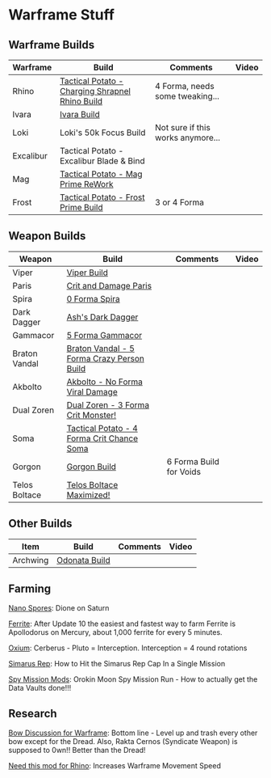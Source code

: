 # Warframe Stuff

## Warframe Builds

| Warframe | Build | Comments | Video |
|---|---|---|---|
| Rhino | [Tactical Potato - Charging Shrapnel Rhino Build](http://warframe-builder.com/Warframes/Builder/Rhino/t_30_4200433030_2-4-10-5-6-5-6-2-5-8-8-5-12-1-10-19-0-10-384-3-3-472-7-3-481-5-10-615-9-5_19-7-12-8-6-11-384-9-2-6-481-7-5-5-472-9-8-14-615-9_0/en/1-0-16/147761/0) | 4 Forma, needs some tweaking... | [](https://www.youtube.com/watch?v=chwUisO9L-4) |
| Ivara | [Ivara Build](http://warframe-builder.com/Warframes/Builder/Ivara/t_30_4332000330_5-7-5-6-5-5-8-8-5-49-0-10-55-1-5-58-6-5-411-3-10-481-2-10-612-9-5-745-4-3_49-8-55-6-481-7-411-8-745-9-6-11-58-9-5-5-8-14-612-9_0/en/1-0-42/144262/0) | | |
| Loki | Loki's 50k Focus Build | Not sure if this works anymore... | [](https://www.youtube.com/watch?v=RkXsGY81XGk) |
| Excalibur | Tactical Potato - Excalibur Blade & Bind | | [](https://www.youtube.com/watch?v=6BE94qJJT1U) |
| Mag | [Tactical Potato - Mag Prime ReWork](http://warframe-builder.com/Warframes/Builder/Mag_prime/t_30_2300324430_2-7-10-5-3-5-6-2-5-34-8-5-46-6-5-55-1-4-411-0-10-479-5-10-481-4-10-615-9-5_411-8-55-5-6-11-5-9-481-7-479-7-46-6-2-6-34-14-615-9_0/en/1-0-11/107350/0) | | |
| Frost | [Tactical Potato - Frost Prime Build](http://warframe-builder.com/Warframes/Builder/Frost_prime/t_30_3000444230_2-5-10-6-2-5-19-6-10-27-9-3-34-8-5-46-1-5-411-7-10-481-0-10-496-3-3-544-4-5_481-7-46-11-6-11-496-9-544-6-2-6-19-7-411-8-34-14-27-9_0/en/1-0-8/0) | 3 or 4 Forma | |

## Weapon Builds

| Weapon | Build | Comments | Video |
|---|---|---|---|
| Viper | [Viper Build](http://warframe-builder.com/Secondary_Weapons/Builder/Viper/t_30_22203030_193-1-5-195-4-5-204-0-10-205-7-3-206-2-5-209-5-5-381-3-3-487-6-10_204-7-193-6-206-6-381-7-195-6-209-11-487-8-205-9/en/3-0-24/92640/0) | | |
| Paris | [Crit and Damage Paris](http://warframe-builder.com/Primary_Weapons/Builder/Paris/t_30_30000000_133-5-5-137-3-10-140-1-5-141-0-5-149-4-5-159-2-5_141-6-140-9-159-9-137-14-149-9-133-11-f-f-f-f/en/2-0-27/94148/0) | | |
| Spira | [0 Forma Spira](http://warframe-builder.com/Secondary_Weapons/Builder/Spira/t_30_22000000_193-1-5-195-4-5-204-0-10-206-2-5-211-6-5-212-5-3-222-7-5_204-7-193-6-206-11-f-f-195-11-212-7-211-9-222-9/en/3-0-72/73485/0) | | |
| Dark Dagger | [Ash's Dark Dagger](http://warframe-builder.com/Melee_Weapons/Builder/Dark_dagger/t_30_000000002_227-3-5-234-2-3-236-1-5-240-5-3-247-6-5-298-8-3-321-4-0-372-7-3-557-0-3_557-13-236-11-234-9-227-7-321-4-240-7-247-9-372-7-298-10/en/4-0-3/109371/0) | | |
| Gammacor | [5 Forma Gammacor](http://warframe-builder.com/Secondary_Weapons/Builder/Gammacor/t_30_40032222_193-5-5-195-3-5-196-0-5-200-7-5-202-1-5-204-4-10-206-6-5-209-2-5_196-6-202-11-209-11-195-6-204-7-193-6-206-6-200-5/en/3-0-52/99282/0) | | |
| Braton Vandal | [Braton Vandal - 5 Forma Crazy Person Build](http://warframe-builder.com/Primary_Weapons/Builder/Braton_vandal/t_30_22332200_131-6-5-132-0-5-133-2-5-134-1-5-137-4-8-141-3-5-149-7-5-163-5-3_132-8-134-6-133-6-141-6-137-6-163-5-131-11-149-9/en/2-0-4/106561/0) | | [](https://www.youtube.com/watch?v=0f7_n4mm0p4) |
| Akbolto | [Akbolto - No Forma Viral Damage](http://warframe-builder.com/Secondary_Weapons/Builder/Akbolto/t_30_40000000_193-2-5-196-0-5-204-1-10-206-3-5-209-5-5-213-6-5_196-5-204-14-193-11-206-11-f-f-209-11-213-7-f-f/en/3-0-26/47515/0) | | |
| Dual Zoren | [Dual Zoren - 3 Forma Crit Monster!](http://warframe-builder.com/Melee_Weapons/Builder/Dual_zoren/t_30_200000331_224-5-5-239-3-5-240-1-3-241-6-5-247-0-5-251-7-5-292-8-3-360-4-5-637-2-10_247-5-240-7-637-14-239-9-360-11-224-9-241-6-251-6-292-10/en/4-0-32/99656/0) | | |
| Soma | [Tactical Potato - 4 Forma Crit Chance Soma](http://warframe-builder.com/Primary_Weapons/Builder/Soma/t_30_30022222_132-5-5-133-1-5-137-4-10-138-2-5-140-3-5-141-0-5-150-6-8-159-7-5_141-6-133-11-138-11-140-5-137-7-132-8-150-7-159-5/en/2-0-17/107588/0) | | [](https://www.youtube.com/watch?v=MuT6_Vr5Oyo) |
| Gorgon | [Gorgon Build](http://warframe-builder.com/Primary_Weapons/Builder/Gorgon/t_30_22220303_128-3-3-131-6-5-132-2-5-133-4-5-137-0-10-141-5-5-150-1-10-156-7-5_137-7-150-8-132-8-128-4-133-11-141-6-131-11-156-5/en/2-0-9/84531/0) | 6 Forma Build for Voids | |
| Telos Boltace | [Telos Boltace Maximized!](https://www.youtube.com/watch?v=kXQnMjECISA) | | [](https://www.youtube.com/watch?v=kXQnMjECISA) |

## Other Builds
| Item | Build | Comments | Video |
|---|---|---|---|
| Archwing | [Odonata Build](http://warframe-builder.com/Warframes/Builder/Odonata/t_30_40034003_419-5-5-421-4-3-422-2-5-423-1-3-424-0-5-425-3-10-427-6-3-428-7-10_424-5-423-5-422-11-425-10-421-4-419-9-427-7-428-8_0/en/1-0-29/33447/0) | | |

## Farming
[Nano Spores](https://www.youtube.com/watch?v=t5hPyJ2f2ak): Dione on Saturn

[Ferrite](https://forums.warframe.com/topic/595983-best-place-to-farm-ferrite/): After Update 10 the easiest and fastest way to farm Ferrite is Apollodorus on Mercury, about 1,000 ferrite for every 5 minutes.

[Oxium](http://warframe.wikia.com/wiki/Thread:606293): Cerberus - Pluto = Interception. Interception = 4 round rotations

[Simarus Rep](https://www.youtube.com/watch?v=YKUHbTNGoeg): How to Hit the Simarus Rep Cap In a Single Mission
[](https://www.youtube.com/watch?v=YKUHbTNGoeg)

[Spy Mission Mods](https://www.youtube.com/watch?v=dGuzQhtr3f4): Orokin Moon Spy Mission Run - How to actually get the Data Vaults done!!!
[](https://www.youtube.com/watch?v=dGuzQhtr3f4)


## Research
[Bow Discussion for Warframe](https://forums.warframe.com/topic/560719-dread-vs-paris-prime-vs-rakta-cernos/): Bottom line - Level up and trash every other bow except for the Dread. Also, Rakta Cernos (Syndicate Weapon) is supposed to 0wn!! Better than the Dread!

[Need this mod for Rhino](http://warframe.wikia.com/wiki/Mobilize): Increases Warframe Movement Speed

